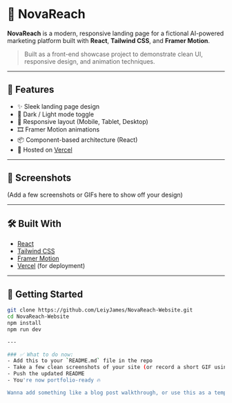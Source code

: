 # 🚀 NovaReach

**NovaReach** is a modern, responsive landing page for a fictional AI-powered marketing platform built with **React**, **Tailwind CSS**, and **Framer Motion**.

> Built as a front-end showcase project to demonstrate clean UI, responsive design, and animation techniques.

---

## 🌟 Features

- ✨ Sleek landing page design
- 🌙 Dark / Light mode toggle
- 🎯 Responsive layout (Mobile, Tablet, Desktop)
- 🎞️ Framer Motion animations
- 📦 Component-based architecture (React)
- 🚀 Hosted on [Vercel](https://vercel.com)

---

## 📸 Screenshots

(Add a few screenshots or GIFs here to show off your design)

---

## 🛠️ Built With

- [React](https://reactjs.org/)
- [Tailwind CSS](https://tailwindcss.com/)
- [Framer Motion](https://www.framer.com/motion/)
- [Vercel](https://vercel.com/) (for deployment)

---

## 📂 Getting Started

```bash
git clone https://github.com/LeiyJames/NovaReach-Website.git
cd NovaReach-Website
npm install
npm run dev

---

### ✅ What to do now:
- Add this to your `README.md` file in the repo
- Take a few clean screenshots of your site (or record a short GIF using [Loom](https://www.loom.com/) or [CleanShot](https://cleanshot.com/))
- Push the updated README
- You're now portfolio-ready 🔥

Wanna add something like a blog post walkthrough, or use this as a template for future landing pages?
